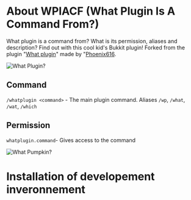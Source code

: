 # About WPIACF (What Plugin Is A Command From?)
What plugin is a command from? What is its permission, aliases and description? Find out with this cool kid's Bukkit plugin! Forked from the plugin "[What plugin](https://github.com/Phoenix616/WhatPlugin/)" made by "[Phoenix616](https://github.com/Phoenix616).

![What Plugin?](http://i.imgur.com/hCzzRBV.png)

## Command

`/whatplugin <command>` - The main plugin command. Aliases `/wp`, `/what`, `/wat`, `/which`

## Permission

`whatplugin.command`- Gives access to the command

![What Pumpkin?](http://i.imgur.com/R4qKzuE.png)

# Installation of developement inveronnement
